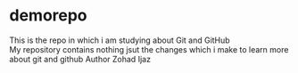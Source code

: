 # demorepo
This is the repo in which i am studying about Git and GitHub 
<br>
My repository contains nothing jsut the changes which i make to learn more about git and github
Author Zohad Ijaz